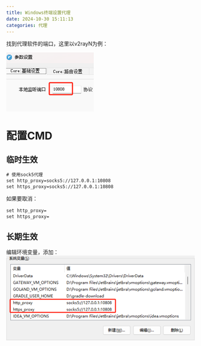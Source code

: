 ```yaml
---
title: Windows终端设置代理
date: 2024-10-30 15:11:13
categories: 代理
---
```

找到代理软件的端口，这里以v2rayN为例：

![img.png](Windows终端设置代理/img.png)
# 配置CMD
## 临时生效
```shell
# 使用sock5代理
set http_proxy=socks5://127.0.0.1:10808
set https_proxy=socks5://127.0.0.1:10808
```
如果要取消：
```shell
set http_proxy=
set https_proxy=
```
## 长期生效
编辑环境变量，添加：
![img_1.png](Windows终端设置代理/img_1.png)
